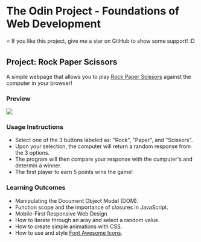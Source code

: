 # The Odin Project - Foundations of Web Development

:star: If you like this project, give me a star on GitHub to show some support! :D

## Project: Rock Paper Scissors

A simple webpage that allows you to play [Rock Paper Scissors](https://rock-paper-scissors.brianveebee.repl.co/) against the computer in your browser!

### Preview
![](https://user-images.githubusercontent.com/80178792/186989728-3c9b12f6-9f94-4da0-93a3-2f1e9d8d0bba.gif)

### Usage Instructions

- Select one of the 3 buttons labeled as: "Rock", "Paper", and "Scissors".
- Upon your selection, the computer will return a random response from the 3 options.
- The program will then compare your response with the cumputer's and determin a winner.
- The first player to earn 5 points wins the game!

### Learning Outcomes

- Manipulating the Document Object Model (DOM).
- Function scope and the importance of closures in JavaScript.
- Mobile-First Responsive Web Design
- How to iterate through an aray and select a random value.
- How to create simple animations with CSS.
- How to use and style [Font Awesome Icons](https://fontawesome.com/).
